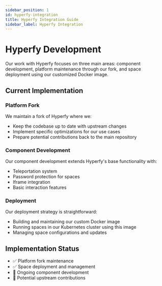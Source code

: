 ```yaml
---
sidebar_position: 1
id: hyperfy-integration
title: Hyperfy Integration Guide
sidebar_label: Hyperfy Integration
---
```


# Hyperfy Development

Our work with Hyperfy focuses on three main areas: component development, platform maintenance through our fork, and space deployment using our customized Docker image.

## Current Implementation

### Platform Fork
We maintain a fork of Hyperfy where we:
- Keep the codebase up to date with upstream changes
- Implement specific optimizations for our use cases
- Prepare potential contributions back to the main repository

### Component Development
Our component development extends Hyperfy's base functionality with:
- Teleportation system
- Password protection for spaces
- Iframe integration
- Basic interaction features

### Deployment
Our deployment strategy is straightforward:
- Building and maintaining our custom Docker image
- Running spaces in our Kubernetes cluster using this image
- Managing space configurations and updates

## Implementation Status

- ✅ Platform fork maintenance
- ✅ Space deployment and management
- 🔄 Ongoing component development
- 🔄 Potential upstream contributions

<!-- For specific component documentation and implementation details, see our future Components Guide. -->

<!-- [components]: /docs/organization/technology/platforms/hyperfy/components/ -->
